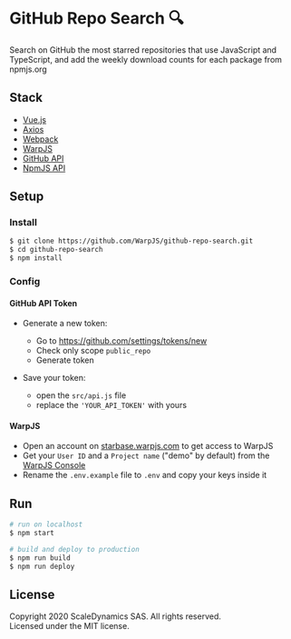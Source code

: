 # GitHub Repo Search 🔍

Search on GitHub the most starred repositories that use JavaScript and TypeScript, and add the weekly download counts for each package from npmjs.org

## Stack
 - [Vue.js](https://vuejs.org/)
 - [Axios](https://github.com/axios/axios)
 - [Webpack](https://webpack.js.org/)
 - [WarpJS](http://warpjs.com/)
 - [GitHub API](https://developer.github.com/v3/)
 - [NpmJS API](https://github.com/npm/registry/blob/master/docs/download-counts.md)

## Setup

### Install

```bash
$ git clone https://github.com/WarpJS/github-repo-search.git
$ cd github-repo-search
$ npm install
```

### Config

#### GitHub API Token

- Generate a new token:
  - Go to https://github.com/settings/tokens/new
  - Check only scope `public_repo`
  - Generate token

- Save your token:
  - open the `src/api.js` file 
  - replace the `'YOUR_API_TOKEN'` with yours

#### WarpJS

- Open an account on [starbase.warpjs.com](https://starbase.warpjs.com) to get access to WarpJS
- Get your `User ID` and a `Project name` ("demo" by default) from the [WarpJS Console](https://starbase.warpjs.com)
- Rename the `.env.example` file to `.env` and copy your keys inside it

## Run

```bash
# run on localhost
$ npm start

# build and deploy to production
$ npm run build
$ npm run deploy
```
 
## License

Copyright 2020 ScaleDynamics SAS. All rights reserved.  
Licensed under the MIT license.
